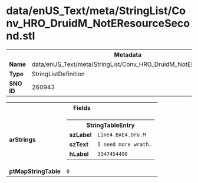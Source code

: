 <h1>data/enUS_Text/meta/StringList/Conv_HRO_DruidM_NotEResourceSecond.stl</h1><table><tr><th colspan="100%">Metadata</th></tr><tr><td><b>Name</b></td><td>data/enUS_Text/meta/StringList/Conv_HRO_DruidM_NotEResourceSecond.stl</td></tr><tr><td><b>Type</b></td><td>StringListDefinition</td></tr><tr><td><b>SNO ID</b></td><td>260943</td></tr></table>

<table><tr><th colspan="100%">Fields</th></tr><tr><td><b>arStrings</b></td><td><table><tr><th colspan="100%">StringTableEntry</th></tr><tr><td><b>szLabel</b></td><td><code>Line4.BAE4.Dru.M</code></td></tr><tr><td><b>szText</b></td><td><code>I need more wrath.</code></td></tr><tr><td><b>hLabel</b></td><td><code>3347454490</code></td></tr></table>


</td></tr><tr><td><b>ptMapStringTable</b></td><td><code>0</code></td></tr></table>

